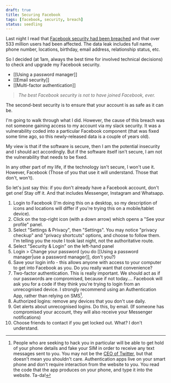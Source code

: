 ```yaml
---
draft: true
title: Securing Facebook
tags: [facebook, security, breach]
status: seedling
---
```


Last night I read that [Facebook security had been breached](https://www.howtogeek.com/722194/everything-you-need-to-know-about-the-facebook-data-breach/) and that over 533 million users had been affected. The data leak includes full name, phone number, locations, birthday, email address, relationship status, etc.



So I decided (at 1am, always the best time for involved technical decisions) to check and upgrade my Facebook security.

- [[Using a password manager]]
- [[Email security]]
- [[Multi-factor authentication]]




 > *The best Facebook security is not to have joined Facebook, ever.*



The second-best security is to ensure that your account is as safe as it can be.



I'm going to walk through what I did. However, the cause of this breach was not someone gaining access to my account via my slack security. It was a vulnerability coded into a particular Facebook component (that was fixed some time ago, so this newly-released data is a couple of years old).

My view is that if the software is secure, then I am the potential insecurity and I should act accordingly. But if the software itself isn't secure, I am not the vulnerability that needs to be fixed.

In any other part of my life, if the technology isn't secure, I won't use it. However, Facebook (Those of you that use it will understand. Those that don't, won't).

So let's just say this: if you don't already have a Facebook account, don't get one! Stay off it. And that includes Messenger, Instagram and Whatsapp.






1. Login to Facebook (I'm doing this on a desktop, so my description of icons and locations will differ if you're trying this on a mobile/tablet device).
2. Click on the top-right icon (with a down arrow) which opens a "See your profile" panel.
3. Select "Settings & Privacy", then "Settings". You may notice "privacy checkup" and "privacy shortcuts" options, and choose to follow them. I'm telling you the route I took last night, not the authoritative route.
4. Select "Security & Login" on the left-hand panel
5. Login > Change your password (you do [[Using a password manager|use a password manager]], don't you?)
6. Save your login info - this allows anyone with access to your computer to get into Facebook as you. Do you really want that convenience?
7. Two-factor authentication. This is really important. We should act as if our passwords are compromised, because if not today…. Facebook will ask you for a code if they think you're trying to login from an unrecognised device. I strongly recommend using an Authentication App, rather than relying on SMS[^fn-no2fasms].
8. Authorized logins: remove any devices that you don't use daily.
9. Get alerts about unrecognised logins. Do this, by email. (If someone has compromised your account, they will also receive your Messenger notifications)
10. Choose friends to contact if you get locked out. What? I don't understand.







[^fn-no2fasms]:People who are seeking to hack you in particular will be able to get hold of your phone details and fake your SIM in order to receive any text messages sent to you. You may not be the [CEO of Twitter](https://www.bbc.co.uk/news/technology-49532244), but that doesn't mean you shouldn't care. Authentication apps live on your smart phone and don't require interaction from the website to you. You read the code that the app produces on your phone, and type it into the website. Ta-da!






